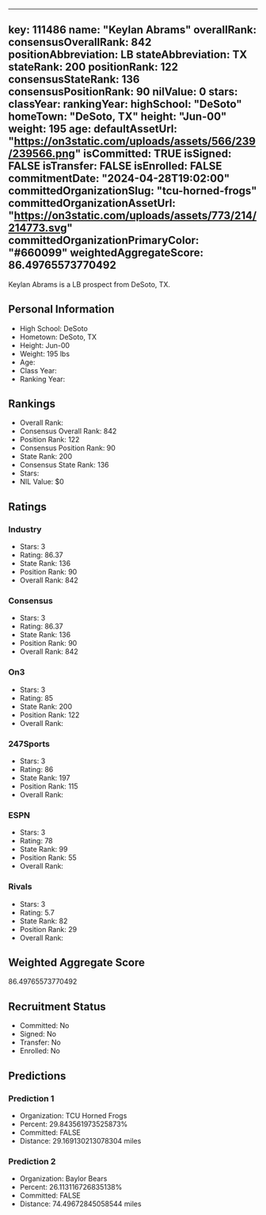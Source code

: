 ---
  key: 111486
  name: "Keylan Abrams"
  overallRank: 
  consensusOverallRank: 842
  positionAbbreviation: LB
  stateAbbreviation: TX
  stateRank: 200
  positionRank: 122
  consensusStateRank: 136
  consensusPositionRank: 90
  nilValue: 0
  stars: 
  classYear: 
  rankingYear: 
  highSchool: "DeSoto"
  homeTown: "DeSoto, TX"
  height: "Jun-00"
  weight: 195
  age: 
  defaultAssetUrl: "https://on3static.com/uploads/assets/566/239/239566.png"
  isCommitted: TRUE
  isSigned: FALSE
  isTransfer: FALSE
  isEnrolled: FALSE
  commitmentDate: "2024-04-28T19:02:00"
  committedOrganizationSlug: "tcu-horned-frogs"
  committedOrganizationAssetUrl: "https://on3static.com/uploads/assets/773/214/214773.svg"
  committedOrganizationPrimaryColor: "#660099"
  weightedAggregateScore: 86.49765573770492
  ---
  
  Keylan Abrams is a LB prospect from DeSoto, TX.
  
  ## Personal Information
  - High School: DeSoto
  - Hometown: DeSoto, TX
  - Height: Jun-00
  - Weight: 195 lbs
  - Age: 
  - Class Year: 
  - Ranking Year: 
  
  ## Rankings
  - Overall Rank: 
  - Consensus Overall Rank: 842
  - Position Rank: 122
  - Consensus Position Rank: 90
  - State Rank: 200
  - Consensus State Rank: 136
  - Stars: 
  - NIL Value: $0
  
  ## Ratings
  
  ### Industry
  - Stars: 3
  - Rating: 86.37
  - State Rank: 136
  - Position Rank: 90
  - Overall Rank: 842
  
  ### Consensus
  - Stars: 3
  - Rating: 86.37
  - State Rank: 136
  - Position Rank: 90
  - Overall Rank: 842
  
  ### On3
  - Stars: 3
  - Rating: 85
  - State Rank: 200
  - Position Rank: 122
  - Overall Rank: 
  
  ### 247Sports
  - Stars: 3
  - Rating: 86
  - State Rank: 197
  - Position Rank: 115
  - Overall Rank: 
  
  ### ESPN
  - Stars: 3
  - Rating: 78
  - State Rank: 99
  - Position Rank: 55
  - Overall Rank: 
  
  ### Rivals
  - Stars: 3
  - Rating: 5.7
  - State Rank: 82
  - Position Rank: 29
  - Overall Rank: 
  
  ## Weighted Aggregate Score
  86.49765573770492
  
  ## Recruitment Status
  - Committed: No
  - Signed: No
  - Transfer: No
  - Enrolled: No
  
  
  
  ## Predictions
  
  ### Prediction 1
  - Organization: TCU Horned Frogs
  - Percent: 29.843561973525873%
  - Committed: FALSE
  - Distance: 29.169130213078304 miles
  
  ### Prediction 2
  - Organization: Baylor Bears
  - Percent: 26.113116726835138%
  - Committed: FALSE
  - Distance: 74.49672845058544 miles
  